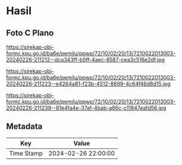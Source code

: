 # Hasil

## Foto C Plano

https://sirekap-obj-formc.kpu.go.id/ba6e/pemilu/ppwp/72/10/02/20/13/7210022013003-20240226-211212--dca343ff-b5ff-4aec-8587-cea3c516e2df.jpg

https://sirekap-obj-formc.kpu.go.id/ba6e/pemilu/ppwp/72/10/02/20/13/7210022013003-20240226-211223--e4264a81-f23b-4512-8699-4c64f46d8d15.jpg

https://sirekap-obj-formc.kpu.go.id/ba6e/pemilu/ppwp/72/10/02/20/13/7210022013003-20240226-211239--81e4fa4e-37af-4bab-a86c-c11847eafd56.jpg


## Metadata

| Key        | Value               |
| ---------- | ------------------- |
| Time Stamp | 2024-02-26 22:00:00 |




